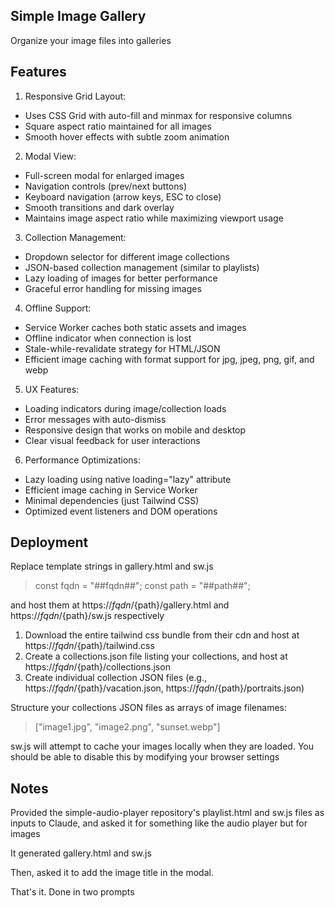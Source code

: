 ## Simple Image Gallery
Organize your image files into galleries

## Features
1. Responsive Grid Layout:

- Uses CSS Grid with auto-fill and minmax for responsive columns
- Square aspect ratio maintained for all images
- Smooth hover effects with subtle zoom animation

2. Modal View:

- Full-screen modal for enlarged images
- Navigation controls (prev/next buttons)
- Keyboard navigation (arrow keys, ESC to close)
- Smooth transitions and dark overlay
- Maintains image aspect ratio while maximizing viewport usage

3. Collection Management:

- Dropdown selector for different image collections
- JSON-based collection management (similar to playlists)
- Lazy loading of images for better performance
- Graceful error handling for missing images

4. Offline Support:

- Service Worker caches both static assets and images
- Offline indicator when connection is lost
- Stale-while-revalidate strategy for HTML/JSON
- Efficient image caching with format support for jpg, jpeg, png, gif, and webp

5. UX Features:

- Loading indicators during image/collection loads
- Error messages with auto-dismiss
- Responsive design that works on mobile and desktop
- Clear visual feedback for user interactions

6. Performance Optimizations:

- Lazy loading using native loading="lazy" attribute
- Efficient image caching in Service Worker
- Minimal dependencies (just Tailwind CSS)
- Optimized event listeners and DOM operations

## Deployment

Replace template strings in gallery.html and sw.js
> const fqdn = "##fqdn##";
> const path = "##path##";

and host them at https://${fqdn}/${path}/gallery.html and https://${fqdn}/${path}/sw.js respectively

1. Download the entire tailwind css bundle from their cdn and host at https://${fqdn}/${path}/tailwind.css 
2. Create a collections.json file listing your collections, and host at https://${fqdn}/${path}/collections.json
3. Create individual collection JSON files (e.g., https://${fqdn}/${path}/vacation.json, https://${fqdn}/${path}/portraits.json) 

Structure your collections JSON files as arrays of image filenames:
> ["image1.jpg", "image2.png", "sunset.webp"]

sw.js will attempt to cache your images locally when they are loaded. You should be able to disable this by modifying your browser settings

## Notes
Provided the simple-audio-player repository's playlist.html and sw.js files as inputs to Claude, and asked it for something like the audio player but for images

It generated gallery.html and sw.js

Then, asked it to add the image title in the modal. 

That's it. Done in two prompts

